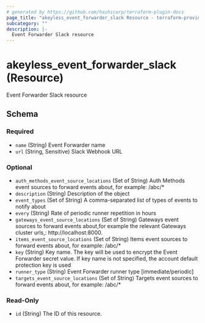 ```yaml
---
# generated by https://github.com/hashicorp/terraform-plugin-docs
page_title: "akeyless_event_forwarder_slack Resource - terraform-provider-akeyless"
subcategory: ""
description: |-
  Event Forwarder Slack resource
---
```


# akeyless_event_forwarder_slack (Resource)

Event Forwarder Slack resource



<!-- schema generated by tfplugindocs -->
## Schema

### Required

- `name` (String) Event Forwarder name
- `url` (String, Sensitive) Slack Webhook URL

### Optional

- `auth_methods_event_source_locations` (Set of String) Auth Methods event sources to forward events about, for example: /abc/*
- `description` (String) Description of the object
- `event_types` (Set of String) A comma-separated list of types of events to notify about
- `every` (String) Rate of periodic runner repetition in hours
- `gateways_event_source_locations` (Set of String) Gateways event sources to forward events about,for example the relevant Gateways cluster urls,: http://localhost:8000.
- `items_event_source_locations` (Set of String) Items event sources to forward events about, for example: /abc/*
- `key` (String) Key name. The key will be used to encrypt the Event Forwarder secret value. If key name is not specified, the account default protection key is used
- `runner_type` (String) Event Forwarder runner type [immediate/periodic]
- `targets_event_source_locations` (Set of String) Targets event sources to forward events about, for example: /abc/*

### Read-Only

- `id` (String) The ID of this resource.


